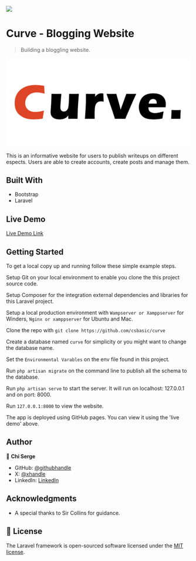 ![](https://img.shields.io/badge/Microverse-blueviolet)

# Curve - Blogging Website

> Building a bloggling website.

![screenshot](./public/assets/img/curve-logo.jpg)

This is an informative website for users to publish writeups on different espects. Users are able to create accounts, create posts and manage them. 

## Built With

- Bootstrap
- Laravel

## Live Demo

[Live Demo Link](https://github.com/csbasic/curve)


## Getting Started


To get a local copy up and running follow these simple example steps.

Setup Git on your local environment to enable you clone the this project source code.

Setup Composer for the integration external dependencies and libraries for this Laravel project.

Setup a local production environment with `Wampserver or Xamppserver` for Winders,  `Nginx or xamppserver` for Ubuntu and Mac.

Clone the repo with `git clone https://github.com/csbasic/curve`

Create a database named `curve` for simplicity or you might want to change the database name.

Set the `Environmental Varables` on the env file found in this project.

Run `php artisan migrate` on the command line to publish all the schema to the database.

Run `php artisan serve` to start the server. It will run on localhost: 127.0.0.1 and on port: 8000.

Run `127.0.0.1:8000` to view the website. 


The app is deployed using GitHub pages. You can view it using the 'live demo' above.



## Author

👤 **Chi Serge**

- GitHub: [@githubhandle](https://github.com/csbasic)
- X: [@xhandle](https://twitter.com/chiserge_/)
- LinkedIn: [LinkedIn](https://www.linkedin.com/in/chiserge/)


## Acknowledgments

- A special thanks to Sir Collins for guidance.

## 📝 License

The Laravel framework is open-sourced software licensed under the [MIT license](https://opensource.org/licenses/MIT).
